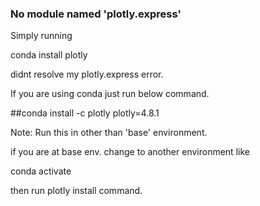 ### No module named 'plotly.express'

Simply running 

conda install plotly 

didnt resolve my plotly.express error. 

If you are using conda just run below command. 

##conda install -c plotly plotly=4.8.1

Note: Run this in other than 'base' environment. 

if you are at base env. change to another environment like 

conda activate <env-name>
  
then run plotly install command. 
